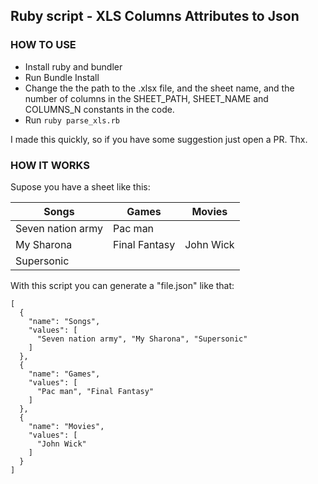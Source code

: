 ## Ruby script - XLS Columns Attributes to Json

### HOW TO USE

- Install ruby and bundler
- Run Bundle Install
- Change the the path to the .xlsx file, and the sheet name, and the number of columns in the SHEET_PATH, SHEET_NAME and COLUMNS_N constants in the code.
- Run `ruby parse_xls.rb`

I made this quickly, so if you have some suggestion just open a PR. Thx.

### HOW IT WORKS

Supose you have a sheet like this:

|Songs            |Games         |Movies     |
|-----------------|--------------|-----------|
|Seven nation army|Pac man       |           |
|My Sharona       |Final Fantasy |John Wick  |
|Supersonic       |              |           |

With this script you can generate a "file.json" like that:

```
[
  {
    "name": "Songs",
    "values": [
      "Seven nation army", "My Sharona", "Supersonic"
    ]
  },
  {
    "name": "Games",
    "values": [
      "Pac man", "Final Fantasy"
    ]
  },
  {
    "name": "Movies",
    "values": [
      "John Wick"
    ]
  }
]

```
